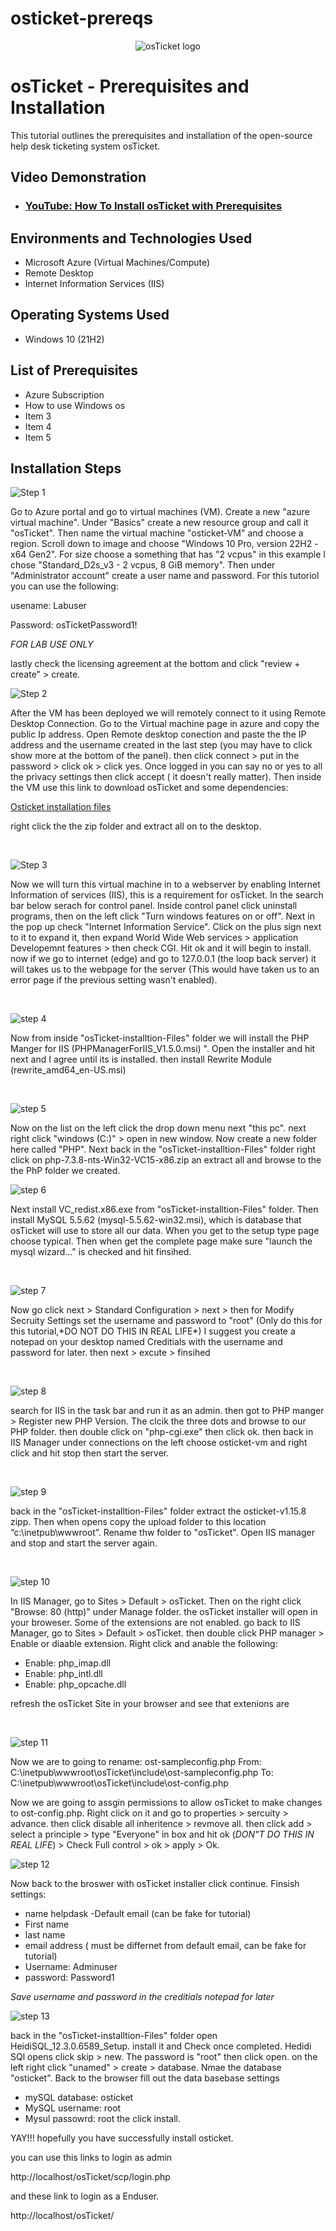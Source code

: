# osticket-prereqs
<p align="center">
<img src="https://i.imgur.com/Clzj7Xs.png" alt="osTicket logo"/>
</p>

<h1>osTicket - Prerequisites and Installation</h1>
This tutorial outlines the prerequisites and installation of the open-source help desk ticketing system osTicket.<br />


<h2>Video Demonstration</h2>

- ### [YouTube: How To Install osTicket with Prerequisites](https://www.youtube.com)

<h2>Environments and Technologies Used</h2>

- Microsoft Azure (Virtual Machines/Compute)
- Remote Desktop
- Internet Information Services (IIS)

<h2>Operating Systems Used </h2>

- Windows 10</b> (21H2)

<h2>List of Prerequisites</h2>

- Azure Subscription
- How to use Windows os
- Item 3
- Item 4
- Item 5

<h2>Installation Steps</h2>

![Step 1](https://github.com/user-attachments/assets/c48b91cf-fbd0-4eb0-b4ed-812929946c59)


<p>
Go to Azure portal and go to virtual machines (VM). Create a new "azure virtual machine". Under "Basics" create a new resource group and call it "osTicket". Then name the virtual machine "osticket-VM" and choose a region. Scroll down to image and choose "Windows 10 Pro, version 22H2 - x64 Gen2". For size choose a something that has "2 vcpus" in this example I chose "Standard_D2s_v3 - 2 vcpus, 8 GiB memory". Then under "Administrator account" create a user name and password. For this tutoriol you can use the following:
  
  usename: Labuser
  
  Password: osTicketPassword1!

*FOR LAB USE ONLY*

lastly check the licensing agreement at the bottom and click "review + create" > create.
<br />

![Step 2](https://github.com/user-attachments/assets/86b6cae5-61c9-4beb-a712-4a2f629a06cf)

<p>
After the VM has been deployed we will remotely connect to it using Remote Desktop Connection. Go to the Virtual machine page in azure and copy the public Ip address. Open Remote desktop conection and paste the the IP address and the username created in the last step (you may have to click show more at the bottom of the panel). then click connect > put in the password > click ok > click yes. Once logged in you can say no or yes to all the privacy settings then click accept ( it doesn't really matter). Then inside the VM use this link to download osTicket and some dependencies: 
</p>

[Osticket installation files](https://drive.google.com/uc?export=download&id=1b3RBkXTLNGXbibeMuAynkfzdBC1NnqaD)

<p>
right click the the zip folder and extract all on to the desktop.
</p>
<br />

![Step 3](https://github.com/user-attachments/assets/4c40c437-c89c-4dea-9bab-69f038c8e06e)

<p>
Now we will turn this virtual machine in to a webserver by enabling Internet Information of services (IIS), this is a requirement for osTicket. In the search bar below serach for control panel. Inside control panel click uninstall programs, then on the left click "Turn windows features on or off". Next in the pop up check "Internet Information Service". Click on the plus sign next to it to expand it, then expand World Wide Web services > application Developemnt features > then check CGI. Hit ok and it will begin to install. now if we go to internet (edge) and go to 127.0.0.1 (the loop back server) it will takes us to the webpage for the server (This would have taken us to an error page if the previous setting wasn't enabled).
</p>
<br />

![step 4](https://github.com/user-attachments/assets/558079f5-d7d8-434c-8aef-f861f8ba4329)

<p>
Now from inside "osTicket-installtion-Files" folder we will install the PHP Manger for IIS (PHPManagerForIIS_V1.5.0.msi) ". Open the installer and hit next and I agree until its is installed. then install Rewrite Module (rewrite_amd64_en-US.msi)
</p>
<br />

![step 5](https://github.com/user-attachments/assets/f8547578-77df-4331-b7b9-199880f928c0)

<p>
Now on the list on the left click the drop down menu next "this pc". next right click "windows (C:)" > open in new window. Now create a new folder here called "PHP". Next back in the "osTicket-installtion-Files" folder right click on php-7.3.8-nts-Win32-VC15-x86.zip an extract all and browse to the the PhP folder we created.
</p>

![step 6](https://github.com/user-attachments/assets/523cb7eb-1855-4dd7-9dfe-806db946cddc)

<p>
Next install  VC_redist.x86.exe from "osTicket-installtion-Files" folder. Then install MySQL 5.5.62 (mysql-5.5.62-win32.msi), which is database that osTicket will use to store all our data. When you get to the setup type page choose typical. Then when get the complete page make sure "launch the mysql wizard..." is checked and hit finsihed.
</p>
<br />

![step 7](https://github.com/user-attachments/assets/9b26ba78-5a44-442b-a253-0440f76713b1)

<p>
Now go click next > Standard Configuration > next > then for Modify Secruity Settings set the username and password to "root" (Only do this for this tutorial,*DO NOT DO THIS IN REAL LIFE*) I suggest you create a notepad on your desktop named Creditials with the username and password for later. then next > excute > finsihed
</p>
<br />

![step 8](https://github.com/user-attachments/assets/d943cf2d-9aa5-4db4-abf8-2c95a2723b5c)


<p>
search for IIS in the task bar and run it as an admin. then got to PHP manger > Register new PHP Version. The clcik the three dots and browse to our PHP folder. then double click on "php-cgi.exe" then click ok. then back in IIS Manager under connections on the left choose osticket-vm and right click and hit stop then start the server.
</p>
<br />

![step 9](https://github.com/user-attachments/assets/a20cea77-ea1a-48d3-92be-376bc4d58546)

<p>
back in the "osTicket-installtion-Files" folder extract the osticket-v1.15.8 zipp. Then when opens copy the upload folder to this location “c:\inetpub\wwwroot”. Rename thw folder to "osTicket". Open IIS manager and stop and start the server again.
</p>
<br />

![step 10](https://github.com/user-attachments/assets/827db316-6545-4d21-9118-09a609ef212c)

<p>
In IIS Manager, go to Sites > Default > osTicket. Then on the right click "Browse: 80 (http)" under Manage folder. the osTicket installer will open in your broweser. Some of the extensions are not enabled. go back to IIS Manager, go to Sites > Default > osTicket. then 
 double click PHP manager > Enable or diaable extension. Right click and anable the following: 
 
  - Enable: php_imap.dll
  - Enable: php_intl.dll
  - Enable: php_opcache.dll

  refresh the osTicket Site in your browser and see that extenions are 
</p>
<br />

![step 11](https://github.com/user-attachments/assets/4e02696a-dfb4-456d-9f9c-ab1f9f0da8aa)

<p>
Now we are to going to rename: ost-sampleconfig.php
  From: C:\inetpub\wwwroot\osTicket\include\ost-sampleconfig.php
  To: C:\inetpub\wwwroot\osTicket\include\ost-config.php

Now we are going to assgin permissions to allow osTicket to make changes to ost-config.php. Right click on it and go to properties > sercuity > advance. then click disable all inheritence > revmove all.
then click add > select a principle > type "Everyone" in box and hit ok (*DON"T DO THIS IN REAL LIFE*) > Check Full control > ok > apply > Ok.
<br />

![step 12](https://github.com/user-attachments/assets/5d8ceee0-bde1-4a37-9eae-bb38248c6fb1)

<p>
Now back to the broswer with osTicket installer click continue. Finsish settings:

  - name helpdask
  -Default email (can be fake for tutorial)
  - First name
  - last name
  - email address ( must be differnet from default email, can be fake for tutorial)
  - Username: Adminuser
  - password: Password1

*Save username and password in the creditials notepad for later*
<br />

![step 13](https://github.com/user-attachments/assets/0f696863-982a-450b-a2fa-c441979d125e)

<p>
back in the "osTicket-installtion-Files" folder open HeidiSQL_12.3.0.6589_Setup. install it and Check once completed. Hedidi SQl opens click skip > new. The password is "root" then click open. on the left right click "unamed" > create > database. Nmae the database "osticket". Back to the browser fill out the data basebase settings

- mySQL database: osticket
- MySQL username: root
- Mysul passowrd: root
the click install.

YAY!!! hopefully you have successfully install osticket.
<br />


<p>
you can use this links to login as admin 

  http://localhost/osTicket/scp/login.php

and these link to login as a Enduser.

http://localhost/osTicket/ 

<br />
